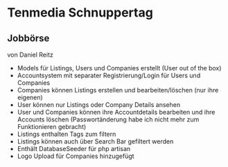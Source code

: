 # Tenmedia Schnuppertag

## Jobbörse

von Daniel Reitz

- Models für Listings, Users und Companies erstellt (User out of the box)
- Accountsystem mit separater Registrierung/Login für Users und Companies
- Companies können Listings erstellen und bearbeiten/löschen (nur ihre eigenen)
- User können nur Listings oder Company Details ansehen
- User und Companies können ihre Accountdetails bearbeiten und ihre Accounts löschen (Passwortänderung habe ich nicht
  mehr zum Funktionieren gebracht)
- Listings enthalten Tags zum filtern
- Listings können auch über Search Bar gefiltert werden
- Enthält DatabaseSeeder für php artisan
- Logo Upload für Companies hinzugefügt
